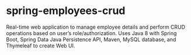 # spring-employees-crud
Real-time web application to manage employee details and perform CRUD operations based on user’s role/authorization. Uses Java 8 with Spring Boot, Spring Data Java Persistence API, Maven, MySQL database, and Thymeleaf to create Web UI.
